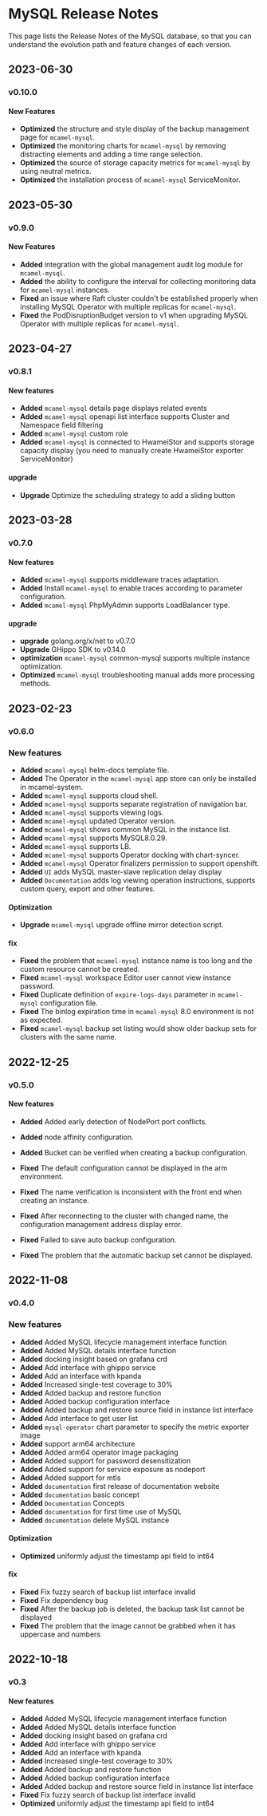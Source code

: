 # MySQL Release Notes

This page lists the Release Notes of the MySQL database, so that you can understand the evolution path and feature changes of each version.

## 2023-06-30

### v0.10.0

#### New Features

- **Optimized** the structure and style display of the backup management page for `mcamel-mysql`.
- **Optimized** the monitoring charts for `mcamel-mysql` by removing distracting elements and adding a time range selection.
- **Optimized** the source of storage capacity metrics for `mcamel-mysql` by using neutral metrics.
- **Optimized** the installation process of `mcamel-mysql` ServiceMonitor.

## 2023-05-30

### v0.9.0

#### New Features

- **Added** integration with the global management audit log module for `mcamel-mysql`.
- **Added** the ability to configure the interval for collecting monitoring data for `mcamel-mysql` instances.
- **Fixed** an issue where Raft cluster couldn't be established properly when installing MySQL Operator with multiple replicas for `mcamel-mysql`.
- **Fixed** the PodDisruptionBudget version to v1 when upgrading MySQL Operator with multiple replicas for `mcamel-mysql`.

## 2023-04-27

### v0.8.1

#### New features

- **Added** `mcamel-mysql` details page displays related events
- **Added** `mcamel-mysql` openapi list interface supports Cluster and Namespace field filtering
- **Added** `mcamel-mysql` custom role
- **Added** `mcamel-mysql` is connected to HwameiStor and supports storage capacity display (you need to manually create HwameiStor exporter ServiceMonitor)

#### upgrade

- **Upgrade** Optimize the scheduling strategy to add a sliding button

## 2023-03-28

### v0.7.0

#### New features

- **Added** `mcamel-mysql` supports middleware traces adaptation.
- **Added** Install `mcamel-mysql` to enable traces according to parameter configuration.
- **Added** `mcamel-mysql` PhpMyAdmin supports LoadBalancer type.

#### upgrade

- **upgrade** golang.org/x/net to v0.7.0
- **Upgrade** GHippo SDK to v0.14.0
- **optimization** `mcamel-mysql` common-mysql supports multiple instance optimization.
- **Optimized** `mcamel-mysql` troubleshooting manual adds more processing methods.

## 2023-02-23

### v0.6.0

### New features

- **Added** `mcamel-mysql` helm-docs template file.
- **Added** The Operator in the `mcamel-mysql` app store can only be installed in mcamel-system.
- **Added** `mcamel-mysql` supports cloud shell.
- **Added** `mcamel-mysql` supports separate registration of navigation bar.
- **Added** `mcamel-mysql` supports viewing logs.
- **Added** `mcamel-mysql` updated Operator version.
- **Added** `mcamel-mysql` shows common MySQL in the instance list.
- **Added** `mcamel-mysql` supports MySQL8.0.29.
- **Added** `mcamel-mysql` supports LB.
- **Added** `mcamel-mysql` supports Operator docking with chart-syncer.
- **Added** `mcamel-mysql` Operator finalizers permission to support openshift.
- **Added** `UI` adds MySQL master-slave replication delay display
- **Added** `Documentation` adds log viewing operation instructions, supports custom query, export and other features.

#### Optimization

- **Upgrade** `mcamel-mysql` upgrade offline mirror detection script.

#### fix

- **Fixed** the problem that `mcamel-mysql` instance name is too long and the custom resource cannot be created.
- **Fixed** `mcamel-mysql` workspace Editor user cannot view instance password.
- **Fixed** Duplicate definition of `expire-logs-days` parameter in `mcamel-mysql` configuration file.
- **Fixed** The binlog expiration time in `mcamel-mysql` 8.0 environment is not as expected.
- **Fixed** `mcamel-mysql` backup set listing would show older backup sets for clusters with the same name.

## 2022-12-25

### v0.5.0

#### New features

- **Added** Added early detection of NodePort port conflicts.
- **Added** node affinity configuration.
- **Added** Bucket can be verified when creating a backup configuration.

- **Fixed** The default configuration cannot be displayed in the arm environment.
- **Fixed** The name verification is inconsistent with the front end when creating an instance.
- **Fixed** After reconnecting to the cluster with changed name, the configuration management address display error.
- **Fixed** Failed to save auto backup configuration.
- **Fixed** The problem that the automatic backup set cannot be displayed.

## 2022-11-08

### v0.4.0

### New features

- **Added** Added MySQL lifecycle management interface function
- **Added** Added MySQL details interface function
- **Added** docking insight based on grafana crd
- **Added** Add interface with ghippo service
- **Added** Add an interface with kpanda
- **Added** Increased single-test coverage to 30%
- **Added** Added backup and restore function
- **Added** Added backup configuration interface
- **Added** Added backup and restore source field in instance list interface
- **Added** Add interface to get user list
- **Added** `mysql-operator` chart parameter to specify the metric exporter image
- **Added** support arm64 architecture
- **Added** Added arm64 operator image packaging
- **Added** Added support for password desensitization
- **Added** Added support for service exposure as nodeport
- **Added** Added support for mtls
- **Added** `documentation` first release of documentation website
- **Added** `documentation` basic concept
- **Added** `Documentation` Concepts
- **Added** `documentation` for first time use of MySQL
- **Added** `documentation` delete MySQL instance

#### Optimization

- **Optimized** uniformly adjust the timestamp api field to int64

#### fix

- **Fixed** Fix fuzzy search of backup list interface invalid
- **Fixed** Fix dependency bug
- **Fixed** After the backup job is deleted, the backup task list cannot be displayed
- **Fixed** The problem that the image cannot be grabbed when it has uppercase and numbers

## 2022-10-18

### v0.3

#### New features

- **Added** Added MySQL lifecycle management interface function
- **Added** Added MySQL details interface function
- **Added** docking insight based on grafana crd
- **Added** Add interface with ghippo service
- **Added** Add an interface with kpanda
- **Added** Increased single-test coverage to 30%
- **Added** Added backup and restore function
- **Added** Added backup configuration interface
- **Added** Added backup and restore source field in instance list interface
- **Fixed** Fix fuzzy search of backup list interface invalid
- **Optimized** uniformly adjust the timestamp api field to int64